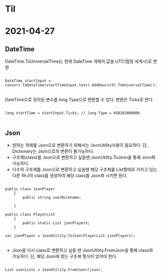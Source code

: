 # Til
2021-04-27
==========
DateTime
--------
DateTime.ToUniversalTime();
현재 DateTime 개체의 값을 UTC(협정 세계시)로 변환

<pre>
<code>
DateTime startInput = Convert.ToDateTime(startTimeInput.text).AddHours(9).ToUniversalTime();
</code>
</pre>

DateTime으로 정의된 변수를 long Type으로 변환할 수 있다.
변환은 Ticks로 한다.

<pre>
<code>
long startTime = startInput.Ticks; // long Type = 010202000000
</code>
</pre>


Json
----
* 원하는 객체를 Json으로 변환하기 위해서는 JsonUtility사용이 필요하다. 단, Dictionary는 Json으로의 변환이 불가능하다.
* 구조체(class)를 Json으로 변환하고 싶을땐 JsonUtility.ToJson을 통해 Json화 가능하다.
* 다수의 구조체를 Json으로 변환하고 싶을땐 해당 구조체를 List형태로 가지고 있는 다른 하나의 class를 생성하여 해당 class를 Json화 시키면 된다.


<pre>
<code>
public class JsonPlayer
    {
        public string userNickname;
        
    }
    
public class PlayerList
    {
        public static List<JsonPlayer> jsonPlayers;
    }
  
var jsonPlayer = JsonUtility.ToJson(PlayerList.jsonPlayers);
</code>
</pre>

* Json을 다시 class로 변환하고 싶을 땐 JsonUtility.FromJson을 통해 class화 가능하다. 단, 해당 Json에 맞는 구조체 형식이 있어야 한다.

<pre>
<code>
List<UserInfo> userLists = JsonUtility.FromJson<List<UserInfo>>(json);
</code>
</pre>
